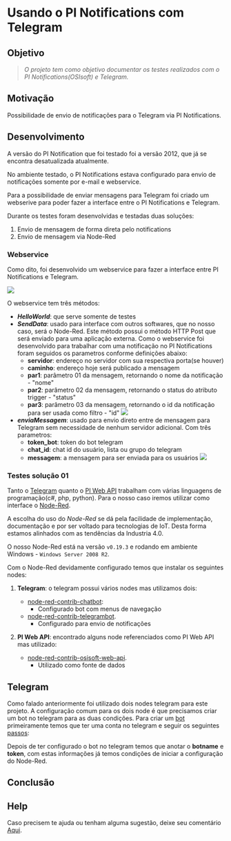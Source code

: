 # Usando o PI Notifications com Telegram

## Objetivo


> *O projeto tem como objetivo documentar os testes realizados com o PI Notifications(OSIsoft) e Telegram.*

## Motivação

Possibilidade de envio de notificações para o Telegram via PI Notifications.


## Desenvolvimento

A versão do PI Notification que foi testado foi a versão 2012, que já se encontra desatualizada atualmente.

No ambiente testado, o PI Notifications estava configurado para envio de notificações somente por e-mail e webservice.

Para a possibilidade de enviar mensagens para Telegram foi criado um webserive para poder fazer a interface entre o PI Notifications e Telegram.

Durante os testes foram desenvolvidas e testadas duas soluções:

1. Envio de mensagem de forma direta pelo notifications
2. Envio de mensagem via Node-Red

### Webservice

Como dito, foi desenvolvido um webservice para fazer a interface entre PI Notifications e Telegram.

<img src="https://github.com/dedynobre/usando-pinotifications-com-telegram/blob/master/media/img-12.jpg"/></br>

O webservice tem três métodos:

+ **_HelloWorld_**: que serve somente de testes
+ **_SendData_**: usado para interface com outros softwares, que no nosso caso, será o Node-Red. Este método possui o método HTTP Post que será enviado para uma aplicação externa. Como o webservice foi desenvolvido para trabalhar com uma notificação no PI Notifications foram seguidos os parametros conforme definições abaixo:
	- **servidor**: endereço no servidor com sua respectiva porta(se houver)
	- **caminho**: endereço hoje será publicado a mensagem
	- **par1**: parâmetro 01 da mensagem, retornando o nome da notificação - "nome"
	- **par2**: parâmetro 02 da mensagem, retornando o status do atributo trigger - "status"
	- **par3**: parâmetro 03 da mensagem, retornando o id da notificação para ser usada como filtro - "id"
	<img src="https://github.com/dedynobre/usando-pinotifications-com-telegram/blob/master/media/img-13.jpg"/></br>
+ **_enviaMessagem_**: usado para envio direto entre de mensagem para Telegram sem necessidade de nenhum servidor adicional. Com três parametros:
	- **token_bot**: token do bot telegram
	- **chat_id**: chat id do usuário, lista ou grupo do telegram
	- **messagem**: a mensagem para ser enviada para os usuários
	<img src="https://github.com/dedynobre/usando-pinotifications-com-telegram/blob/master/media/img-14.jpg"/></br>

### Testes solução 01







Tanto o [Telegram](https://telegram.org/) quanto o [PI Web API](https://techsupport.osisoft.com/Documentation/PI-Web-API/help.html) trabalham com várias
linguagens de programação(c#, php, python). Para o nosso caso iremos utilizar como interface o [Node-Red](https://nodered.org/).

A escolha do uso do *Node-Red* se dá pela facilidade de implementação, documentação e por ser voltado para tecnologias de IoT. Desta forma estamos alinhados 
com as tendências da Industria 4.0.

O nosso Node-Red está na versão ```v0.19.3``` e rodando em ambiente Windows - ```Windows Server 2008 R2```.

Com o Node-Red devidamente configurado temos que instalar os seguintes nodes:

1. **Telegram**: o telegram possui vários nodes mas utilizamos dois:
	+ [node-red-contrib-chatbot](https://flows.nodered.org/node/node-red-contrib-chatbot):
		* Configurado bot com menus de navegação
	+ [node-red-contrib-telegrambot](https://flows.nodered.org/node/node-red-contrib-telegrambot).
		* Configurado para envio de notificações 
		
2. **PI Web API**: encontrado alguns node referenciados como PI Web API mas utilizado:
	+ [node-red-contrib-osisoft-web-api](https://flows.nodered.org/node/node-red-contrib-osisoft-web-api).
		* Utilizado como fonte de dados

## Telegram

Como falado anteriormente foi utilizado dois nodes telegram para este projeto. A configuração comum para os dois node é que precisamos criar um bot no 
telegram para as duas condições.
Para criar um [bot](https://core.telegram.org/bots) primeiramente temos que ter uma conta no telegram e seguir os
seguintes [passos](https://medium.com/tht-things-hackers-team/10-passos-para-se-criar-um-bot-no-telegram-3c1848e404c4):

Depois de ter configurado o bot no telegram temos que anotar o **botname** e **token**, com estas informações já temos condições de iniciar a configuração
do Node-Red. 

## Conclusão

## Help

Caso precisem te ajuda ou tenham alguma sugestão, deixe seu comentário [Aqui](https://github.com/dedynobre/usando-telegram-com-piwebapi/issues).